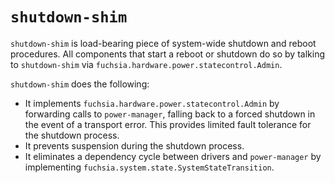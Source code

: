 # `shutdown-shim`

`shutdown-shim` is load-bearing piece of system-wide shutdown and reboot
procedures. All components that start a reboot or shutdown do so by talking to
`shutdown-shim` via `fuchsia.hardware.power.statecontrol.Admin`.

`shutdown-shim` does the following:

-   It implements `fuchsia.hardware.power.statecontrol.Admin` by forwarding
    calls to `power-manager`, falling back to a forced shutdown in the event of
    a transport error. This provides limited fault tolerance for the shutdown
    process.
-   It prevents suspension during the shutdown process.
-   It eliminates a dependency cycle between drivers and `power-manager` by
    implementing `fuchsia.system.state.SystemStateTransition`.
